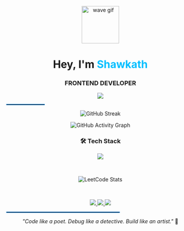 <!-- Header GIF -->
<p align="center">
  <img src="https://media.giphy.com/media/hvRJCLFzcasrR4ia7z/giphy.gif" width="100" alt="wave gif" />
</p>

<!-- Name + Typing Intro -->
<h1 align="center">Hey, I'm <span style="color:#00BFFF">Shawkath</span></h1>
<h3 align="center">FRONTEND DEVELOPER</h3>

<p align="center">
  <img src="https://readme-typing-svg.demolab.com?font=Fira+Code&size=22&duration=2000&pause=1000&color=00BFFF&center=true&vCenter=true&width=435&lines=Welcome+to+my+space!;I+build%2C+break+and+learn.;Learning+Never+Stops!" />
</p>
<hr style="border: 1px solid #007ACC; width: 20%;">


<!-- GitHub Stats -->
<p align="center">
  <img src="https://v0-git-hub-streak-score-card-phi.vercel.app/api/card-with-avatar?username=shawkath73&theme=%7B%22backgroundColor%22%3A%22%231a1b27%22%2C%22textColor%22%3A%22%23ffffff%22%2C%22accentColor%22%3A%22%23137a29%22%2C%22borderColor%22%3A%22%2330363d%22%2C%22waterColor%22%3A%22%2300d4aa%22%2C%22streakColor%22%3A%22%23be2545%22%7D" alt="GitHub Streak" />
</p>


<!-- GitHub Contribution Graph -->
<p align="center">
  <img src="https://github-readme-activity-graph.vercel.app/graph?username=shawkath73&theme=merko&hide_border=true&cache_seconds=1" alt="GitHub Activity Graph" />
</p>


<!-- Tech Stack -->
<h3 align="center">🛠 Tech Stack</h3>
<p align="center">
  <img src="https://skillicons.dev/icons?i=html,css,js,jquery,bootstrap,python,c,java,figma,git,github,vscode,leetcode&perline=8" />
</p>
<br>

<!-- LeetCode Stats -->
<p align="center">
  <img src="https://leetcard.jacoblin.cool/Shawkath_Muhammed?theme=catppuccinMocha&font=Iceland&ext=heatmap&cache=1" alt="LeetCode Stats" />
</p>
<br>

<!-- Social Links -->
<p align="center">
  <a href="https://www.linkedin.com/in/muhammed-shawkath-v-i-b246b6285?utm_source=share&utm_campaign=share_via&utm_content=profile&utm_medium=android_app">
    <img src="https://img.shields.io/badge/-LinkedIn-0A66C2?style=for-the-badge&logo=linkedin&logoColor=white"/>
  </a>
  <a href="https://x.com/TheMyst48853387?t=zeWFiAcx4So4RDPWCG2X8Q&s=09">
    <img src="https://img.shields.io/badge/-X(Twitter)-1DA1F2?style=for-the-badge&logo=twitter&logoColor=white"/>
  </a>
  <a href="mailto:shawkathvimuhammed@gmail.com">
    <img src="https://img.shields.io/badge/-Email-EA4335?style=for-the-badge&logo=gmail&logoColor=white"/>
  </a>
</p>


<hr style="border: 1px solid #007ACC; width: 60%;">
<!-- Quote -->
<p align="center">
  <i>"Code like a poet. Debug like a detective. Build like an artist."</i> 🎨
</p>
